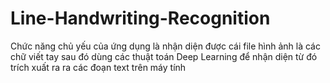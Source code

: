 # Line-Handwriting-Recognition
Chức năng chủ yếu của ứng dụng là nhận diện được cái file hình ảnh là 
các chữ viết tay sau đó dùng các thuật toán Deep Learning để nhận diện từ đó 
trích xuất ra ra các đoạn text trên máy tính
